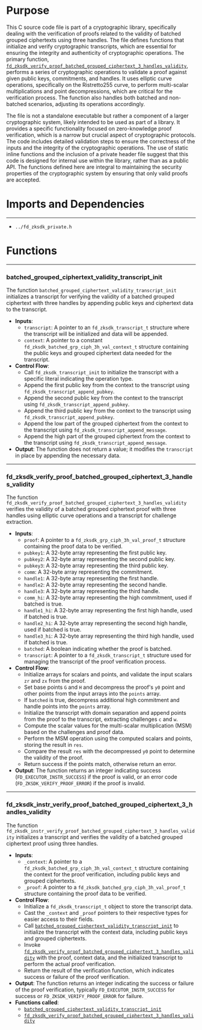# Purpose
This C source code file is part of a cryptographic library, specifically dealing with the verification of proofs related to the validity of batched grouped ciphertexts using three handles. The file defines functions that initialize and verify cryptographic transcripts, which are essential for ensuring the integrity and authenticity of cryptographic operations. The primary function, [`fd_zksdk_verify_proof_batched_grouped_ciphertext_3_handles_validity`](#fd_zksdk_verify_proof_batched_grouped_ciphertext_3_handles_validity), performs a series of cryptographic operations to validate a proof against given public keys, commitments, and handles. It uses elliptic curve operations, specifically on the Ristretto255 curve, to perform multi-scalar multiplications and point decompressions, which are critical for the verification process. The function also handles both batched and non-batched scenarios, adjusting its operations accordingly.

The file is not a standalone executable but rather a component of a larger cryptographic system, likely intended to be used as part of a library. It provides a specific functionality focused on zero-knowledge proof verification, which is a narrow but crucial aspect of cryptographic protocols. The code includes detailed validation steps to ensure the correctness of the inputs and the integrity of the cryptographic operations. The use of static inline functions and the inclusion of a private header file suggest that this code is designed for internal use within the library, rather than as a public API. The functions defined here are integral to maintaining the security properties of the cryptographic system by ensuring that only valid proofs are accepted.
# Imports and Dependencies

---
- `../fd_zksdk_private.h`


# Functions

---
### batched\_grouped\_ciphertext\_validity\_transcript\_init<!-- {{#callable:batched_grouped_ciphertext_validity_transcript_init}} -->
The function `batched_grouped_ciphertext_validity_transcript_init` initializes a transcript for verifying the validity of a batched grouped ciphertext with three handles by appending public keys and ciphertext data to the transcript.
- **Inputs**:
    - `transcript`: A pointer to an `fd_zksdk_transcript_t` structure where the transcript will be initialized and data will be appended.
    - `context`: A pointer to a constant `fd_zksdk_batched_grp_ciph_3h_val_context_t` structure containing the public keys and grouped ciphertext data needed for the transcript.
- **Control Flow**:
    - Call `fd_zksdk_transcript_init` to initialize the transcript with a specific literal indicating the operation type.
    - Append the first public key from the context to the transcript using `fd_zksdk_transcript_append_pubkey`.
    - Append the second public key from the context to the transcript using `fd_zksdk_transcript_append_pubkey`.
    - Append the third public key from the context to the transcript using `fd_zksdk_transcript_append_pubkey`.
    - Append the low part of the grouped ciphertext from the context to the transcript using `fd_zksdk_transcript_append_message`.
    - Append the high part of the grouped ciphertext from the context to the transcript using `fd_zksdk_transcript_append_message`.
- **Output**: The function does not return a value; it modifies the `transcript` in place by appending the necessary data.


---
### fd\_zksdk\_verify\_proof\_batched\_grouped\_ciphertext\_3\_handles\_validity<!-- {{#callable:fd_zksdk_verify_proof_batched_grouped_ciphertext_3_handles_validity}} -->
The function `fd_zksdk_verify_proof_batched_grouped_ciphertext_3_handles_validity` verifies the validity of a batched grouped ciphertext proof with three handles using elliptic curve operations and a transcript for challenge extraction.
- **Inputs**:
    - `proof`: A pointer to a `fd_zksdk_grp_ciph_3h_val_proof_t` structure containing the proof data to be verified.
    - `pubkey1`: A 32-byte array representing the first public key.
    - `pubkey2`: A 32-byte array representing the second public key.
    - `pubkey3`: A 32-byte array representing the third public key.
    - `comm`: A 32-byte array representing the commitment.
    - `handle1`: A 32-byte array representing the first handle.
    - `handle2`: A 32-byte array representing the second handle.
    - `handle3`: A 32-byte array representing the third handle.
    - `comm_hi`: A 32-byte array representing the high commitment, used if batched is true.
    - `handle1_hi`: A 32-byte array representing the first high handle, used if batched is true.
    - `handle2_hi`: A 32-byte array representing the second high handle, used if batched is true.
    - `handle3_hi`: A 32-byte array representing the third high handle, used if batched is true.
    - `batched`: A boolean indicating whether the proof is batched.
    - `transcript`: A pointer to a `fd_zksdk_transcript_t` structure used for managing the transcript of the proof verification process.
- **Control Flow**:
    - Initialize arrays for scalars and points, and validate the input scalars `zr` and `zx` from the proof.
    - Set base points `G` and `H` and decompress the proof's `y0` point and other points from the input arrays into the `points` array.
    - If `batched` is true, decompress additional high commitment and handle points into the `points` array.
    - Initialize the transcript with domain separation and append points from the proof to the transcript, extracting challenges `c` and `w`.
    - Compute the scalar values for the multi-scalar multiplication (MSM) based on the challenges and proof data.
    - Perform the MSM operation using the computed scalars and points, storing the result in `res`.
    - Compare the result `res` with the decompressed `y0` point to determine the validity of the proof.
    - Return success if the points match, otherwise return an error.
- **Output**: The function returns an integer indicating success (`FD_EXECUTOR_INSTR_SUCCESS`) if the proof is valid, or an error code (`FD_ZKSDK_VERIFY_PROOF_ERROR`) if the proof is invalid.


---
### fd\_zksdk\_instr\_verify\_proof\_batched\_grouped\_ciphertext\_3\_handles\_validity<!-- {{#callable:fd_zksdk_instr_verify_proof_batched_grouped_ciphertext_3_handles_validity}} -->
The function `fd_zksdk_instr_verify_proof_batched_grouped_ciphertext_3_handles_validity` initializes a transcript and verifies the validity of a batched grouped ciphertext proof using three handles.
- **Inputs**:
    - `_context`: A pointer to a `fd_zksdk_batched_grp_ciph_3h_val_context_t` structure containing the context for the proof verification, including public keys and grouped ciphertexts.
    - `_proof`: A pointer to a `fd_zksdk_batched_grp_ciph_3h_val_proof_t` structure containing the proof data to be verified.
- **Control Flow**:
    - Initialize a `fd_zksdk_transcript_t` object to store the transcript data.
    - Cast the `_context` and `_proof` pointers to their respective types for easier access to their fields.
    - Call [`batched_grouped_ciphertext_validity_transcript_init`](#batched_grouped_ciphertext_validity_transcript_init) to initialize the transcript with the context data, including public keys and grouped ciphertexts.
    - Invoke [`fd_zksdk_verify_proof_batched_grouped_ciphertext_3_handles_validity`](#fd_zksdk_verify_proof_batched_grouped_ciphertext_3_handles_validity) with the proof, context data, and the initialized transcript to perform the actual proof verification.
    - Return the result of the verification function, which indicates success or failure of the proof verification.
- **Output**: The function returns an integer indicating the success or failure of the proof verification, typically `FD_EXECUTOR_INSTR_SUCCESS` for success or `FD_ZKSDK_VERIFY_PROOF_ERROR` for failure.
- **Functions called**:
    - [`batched_grouped_ciphertext_validity_transcript_init`](#batched_grouped_ciphertext_validity_transcript_init)
    - [`fd_zksdk_verify_proof_batched_grouped_ciphertext_3_handles_validity`](#fd_zksdk_verify_proof_batched_grouped_ciphertext_3_handles_validity)



